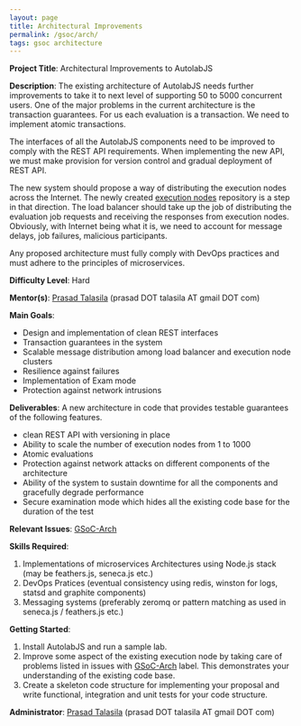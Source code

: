 ```yaml
---
layout: page
title: Architectural Improvements
permalink: /gsoc/arch/
tags: gsoc architecture
---
```

**Project Title**: Architectural Improvements to AutolabJS

**Description**:
The existing architecture of AutolabJS needs further improvements to take it to next level of supporting 50 to 5000 concurrent users. One of the major problems in the current architecture is the transaction guarantees. For us each evaluation is a transaction. We need to implement atomic transactions.

The interfaces of all the AutolabJS components need to be improved to comply with the REST API requirements. When implementing the new API, we must make provision for version control and gradual deployment of REST API.

The new system should propose a way of distributing the execution nodes across the Internet. The newly created [execution nodes](https://github.com/AutolabJS/executionnodes) repository is a step in that direction. The load balancer should take up the job of distributing the evaluation job requests and receiving the responses from execution nodes. Obviously, with Internet being what it is, we need to account for message delays, job failures, malicious participants.

Any proposed architecture must fully comply with DevOps practices and must adhere to the principles of microservices.

**Difficulty Level**: Hard

**Mentor(s)**: [Prasad Talasila](https://github.com/prasadtalasila) (prasad DOT talasila AT gmail DOT com)

**Main Goals**:
* Design and implementation of clean REST interfaces
* Transaction guarantees in the system
* Scalable message distribution among load balancer and execution node clusters
* Resilience against failures
* Implementation of Exam mode
* Protection against network intrusions

**Deliverables**:
A new architecture in code that provides testable guarantees of the following features.
* clean REST API with versioning in place
* Ability to scale the number of execution nodes from 1 to 1000
* Atomic evaluations
* Protection against network attacks on different components of the architecture
* Ability of the system to sustain downtime for all the components and gracefully degrade performance
* Secure examination mode which hides all the existing code base for the duration of the test



**Relevant Issues**: [GSoC-Arch](https://github.com/AutolabJS/AutolabJS/labels/GSoC-Arch)

**Skills Required**:
1. Implementations of microservices Architectures using Node.js stack (may be feathers.js, seneca.js etc.)
1. DevOps Pratices (eventual consistency using redis, winston for logs, statsd and graphite components)
1. Messaging systems (preferably zeromq or pattern matching as used in seneca.js / feathers.js etc.)


**Getting Started**:
1. Install AutolabJS and run a sample lab.
1. Improve some aspect of the existing execution node by taking care of problems listed in issues with [GSoC-Arch](https://github.com/AutolabJS/AutolabJS/labels/GSoC-Arch) label. This demonstrates your understanding of the existing code base.
1. Create a skeleton code structure for implementing your proposal and write functional, integration and unit tests for your code structure.


**Administrator**: [Prasad Talasila](https://github.com/prasadtalasila) (prasad DOT talasila AT gmail DOT com)
